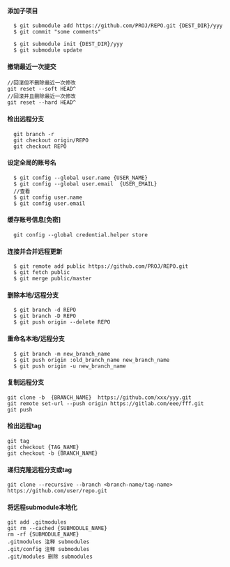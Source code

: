 
#### 添加子项目
```
  $ git submodule add https://github.com/PROJ/REPO.git {DEST_DIR}/yyy
  $ git commit "some comments"

  $ git submodule init {DEST_DIR}/yyy
  $ git submodule update
```

#### 撤销最近一次提交
```
//回滚但不删除最近一次修改
git reset --soft HEAD^
//回滚并且删除最近一次修改
git reset --hard HEAD^
```

#### 检出远程分支
```
  git branch -r
  git checkout origin/REPO
  git checkout REPO
```

#### 设定全局的账号名
```
  $ git config --global user.name {USER_NAME}
  $ git config --global user.email  {USER_EMAIL}
  //查看
  $ git config user.name 
  $ git config user.email 
```

#### 缓存账号信息[免密]
```
  git config --global credential.helper store
```

#### 连接并合并远程更新
```
  $ git remote add public https://github.com/PROJ/REPO.git
  $ git fetch public
  $ git merge public/master
```

#### 删除本地/远程分支
```
  $ git branch -d REPO
  $ git branch -D REPO
  $ git push origin --delete REPO
```

#### 重命名本地/远程分支
```
  $ git branch -m new_branch_name
  $ git push origin :old_branch_name new_branch_name
  $ git push origin -u new_branch_name
```

#### 复制远程分支
```
git clone -b  {BRANCH_NAME}  https://github.com/xxx/yyy.git
git remote set-url --push origin https://gitlab.com/eee/fff.git
git push
```

#### 检出远程tag
```
git tag
git checkout {TAG_NAME}
git checkout -b {BRANCH_NAME}
```

#### 递归克隆远程分支或tag
```
git clone --recursive --branch <branch-name/tag-name> https://github.com/user/repo.git
```

#### 将远程submodule本地化
```
git add .gitmodules
git rm --cached {SUBMODULE_NAME}
rm -rf {SUBMODULE_NAME}
.gitmodules 注释 submodules
.git/config 注释 submodules
.git/modules 删除 submodules
```
